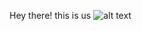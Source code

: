 Hey there! this is us
![alt text]([http://url/to/img.png](https://avatars.githubusercontent.com/u/116443184?s=200&v=4))
